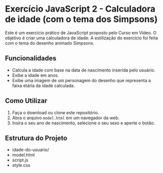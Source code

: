 # Exercício JavaScript 2 - Calculadora de idade (com o tema dos Simpsons)

Este é um exercício prático de JavaScript proposto pelo Curso em Vídeo. O objetivo é criar uma calculadora de idade. A estilização do exercício foi feita com o tema do desenho animado Simpsons.

## Funcionalidades

- Calcula a idade com base na data de nascimento inserida pelo usuário.
- Exibe a idade em anos.
- Exibe uma imagem de um personagem do desenho que representa a faixa etária da idade calculada.

## Como Utilizar

1. Faça o download ou clone este repositório.
2. Abra o arquivo `model.html` em um navegador da web.
3. Insira o seu ano de nascimento, selecione o seu sexo e aperte o botão.

## Estrutura do Projeto

* idade-do-usuario/
* model.html
* script.js
* style.css

